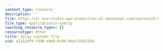 ```yaml
---
content_type: resource
description: ''
file: https://ol-ocw-studio-app-production.s3.amazonaws.com/courses/6-01sc-introduction-to-electrical-engineering-and-computer-science-i-spring-2011/a2112df9fd90e8d96c9d6dac155b2356_dAZ-i9MsbRM.srt
file_type: application/x-subrip
learning_resource_types: []
resourcetype: Other
title: 3play caption file
uid: a2112df9-fd90-e8d9-6c9d-6dac155b2356
---
```


